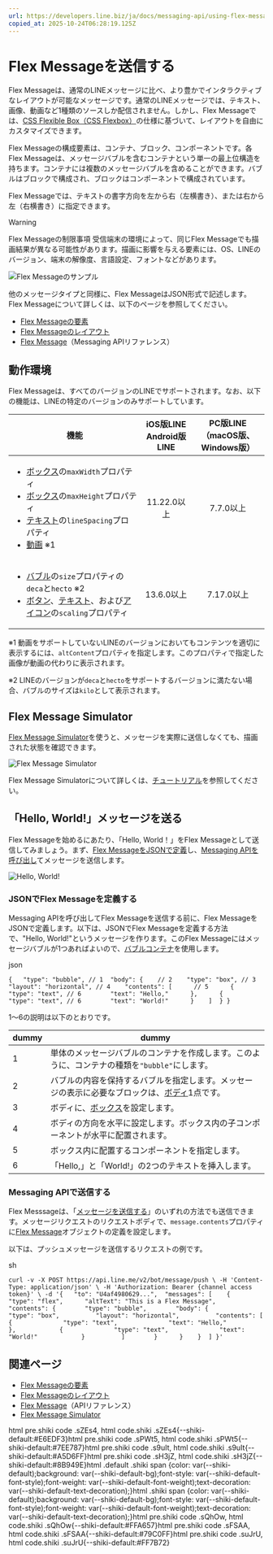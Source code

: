 ```yaml
---
url: https://developers.line.biz/ja/docs/messaging-api/using-flex-messages/
copied_at: 2025-10-24T06:28:19.125Z
---
```

# Flex Messageを送信する

Flex Messageは、通常のLINEメッセージに比べ、より豊かでインタラクティブなレイアウトが可能なメッセージです。通常のLINEメッセージでは、テキスト、画像、動画など1種類のソースしか配信されません。しかし、Flex Messageでは、[CSS Flexible Box（CSS Flexbox）](https://www.w3.org/TR/css-flexbox-1/)の仕様に基づいて、レイアウトを自由にカスタマイズできます。

Flex Messageの構成要素は、コンテナ、ブロック、コンポーネントです。各Flex Messageは、メッセージバブルを含むコンテナという単一の最上位構造を持ちます。コンテナには複数のメッセージバブルを含めることができます。バブルはブロックで構成され、ブロックはコンポーネントで構成されています。

Flex Messageでは、テキストの書字方向を左から右（左横書き）、または右から左（右横書き）に指定できます。

> [!WARNING]
> Flex Messageの制限事項
> 受信端末の環境によって、同じFlex Messageでも描画結果が異なる可能性があります。描画に影響を与える要素には、OS、LINEのバージョン、端末の解像度、言語設定、フォントなどがあります。

![Flex Messageのサンプル](https://developers.line.biz/media/messaging-api/using-flex-messages/bubbleSamples-Update1.png)

他のメッセージタイプと同様に、Flex MessageはJSON形式で記述します。Flex Messageについて詳しくは、以下のページを参照してください。

*   [Flex Messageの要素](https://developers.line.biz/ja/docs/messaging-api/flex-message-elements/)
*   [Flex Messageのレイアウト](https://developers.line.biz/ja/docs/messaging-api/flex-message-layout/)
*   [Flex Message](https://developers.line.biz/ja/reference/messaging-api/#flex-message)（Messaging APIリファレンス）

## 動作環境

Flex Messageは、すべてのバージョンのLINEでサポートされます。なお、以下の機能は、LINEの特定のバージョンのみサポートしています。

| 機能 | iOS版LINE<br/>Android版LINE | PC版LINE<br/>（macOS版、Windows版） |
| --- | :-: | :-: |
| <ul><!--[--><li><!--[--><a href="/ja/reference/messaging-api/#box" class=""><!--[--><!--[-->ボックス<!--]--><!--]--></a>の<code><!--[-->maxWidth<!--]--></code>プロパティ<!--]--></li><li><!--[--><a href="/ja/reference/messaging-api/#box" class=""><!--[--><!--[-->ボックス<!--]--><!--]--></a>の<code><!--[-->maxHeight<!--]--></code>プロパティ<!--]--></li><li><!--[--><a href="/ja/reference/messaging-api/#f-text" class=""><!--[--><!--[-->テキスト<!--]--><!--]--></a>の<code><!--[-->lineSpacing<!--]--></code>プロパティ<!--]--></li><li><!--[--><a href="/ja/reference/messaging-api/#f-video" class=""><!--[--><!--[-->動画<!--]--><!--]--></a> ※1<!--]--></li><!--]--></ul> | 11.22.0以上 | 7.7.0以上 |
| <ul><!--[--><li><!--[--><a href="/ja/reference/messaging-api/#bubble" class=""><!--[--><!--[-->バブル<!--]--><!--]--></a>の<code><!--[-->size<!--]--></code>プロパティの<code><!--[-->deca<!--]--></code>と<code><!--[-->hecto<!--]--></code> ※2<!--]--></li><li><!--[--><a href="/ja/reference/messaging-api/#button" class=""><!--[--><!--[-->ボタン<!--]--><!--]--></a>、<a href="/ja/reference/messaging-api/#f-text" class=""><!--[--><!--[-->テキスト<!--]--><!--]--></a>、および<a href="/ja/reference/messaging-api/#icon" class=""><!--[--><!--[-->アイコン<!--]--><!--]--></a>の<code><!--[-->scaling<!--]--></code>プロパティ<!--]--></li><!--]--></ul> | 13.6.0以上 | 7.17.0以上 |

※1 動画をサポートしていないLINEのバージョンにおいてもコンテンツを適切に表示するには、`altContent`プロパティを指定します。このプロパティで指定した画像が動画の代わりに表示されます。

※2 LINEのバージョンが`deca`と`hecto`をサポートするバージョンに満たない場合、バブルのサイズは`kilo`として表示されます。

## Flex Message Simulator

[Flex Message Simulator](https://developers.line.biz/flex-simulator/)を使うと、メッセージを実際に送信しなくても、描画された状態を確認できます。

![Flex Message Simulator](https://developers.line.biz/media/messaging-api/using-flex-messages/flex-message-simulator-ja.png)

Flex Message Simulatorについて詳しくは、[チュートリアル](https://developers.line.biz/ja/docs/messaging-api/using-flex-message-simulator/)を参照してください。

## 「Hello, World!」メッセージを送る

Flex Messageを始めるにあたり、「Hello, World！」をFlex Messageとして送信してみましょう。まず、[Flex MessageをJSONで定義](#preparing-json-data)し、[Messaging APIを呼び出し](#sending-messages-with-the-messaging-api)てメッセージを送信します。

![Hello, World!](https://developers.line.biz/media/messaging-api/using-flex-messages/helloWorld.png)

### JSONでFlex Messageを定義する

Messaging APIを呼び出してFlex Messageを送信する前に、Flex MessageをJSONで定義します。以下は、JSONでFlex Messageを定義する方法で、"Hello, World!"というメッセージを作ります。このFlex Messageにはメッセージバブルが1つあればよいので、[バブルコンテナ](https://developers.line.biz/ja/docs/messaging-api/flex-message-elements/#bubble)を使用します。

json

`{   "type": "bubble", // 1  "body": {    // 2    "type": "box", // 3    "layout": "horizontal", // 4    "contents": [      // 5      {        "type": "text", // 6        "text": "Hello,"      },      {        "type": "text", // 6        "text": "World!"      }    ]  } }`

1～6の説明は以下のとおりです。

| dummy | dummy |
| --- | --- |
| 1 | 単体のメッセージバブルのコンテナを作成します。このように、コンテナの種類を`"bubble"`にします。 |
| 2 | バブルの内容を保持するバブルを指定します。メッセージの表示に必要なブロックは、[ボディ](https://developers.line.biz/ja/docs/messaging-api/flex-message-elements/#block)1点です。 |
| 3 | ボディに、[ボックス](https://developers.line.biz/ja/docs/messaging-api/flex-message-elements/#box)を設定します。 |
| 4 | ボディの方向を水平に設定します。ボックス内の子コンポーネントが水平に配置されます。 |
| 5 | ボックス内に配置するコンポーネントを指定します。 |
| 6 | 「Hello,」と「World!」の2つのテキストを挿入します。 |

### Messaging APIで送信する

Flex Messsageは、「[メッセージを送信する](https://developers.line.biz/ja/docs/messaging-api/sending-messages/)」のいずれの方法でも送信できます。メッセージリクエストのリクエストボディで、`message.contents`プロパティに[Flex Message](https://developers.line.biz/ja/reference/messaging-api/#flex-message)オブジェクトの定義を設定します。

以下は、プッシュメッセージを送信するリクエストの例です。

sh

`curl -v -X POST https://api.line.me/v2/bot/message/push \ -H 'Content-Type: application/json' \ -H 'Authorization: Bearer {channel access token}' \ -d '{   "to": "U4af4980629...",  "messages": [    {      "type": "flex",      "altText": "This is a Flex Message",      "contents": {        "type": "bubble",        "body": {          "type": "box",          "layout": "horizontal",          "contents": [            {              "type": "text",              "text": "Hello,"            },            {              "type": "text",              "text": "World!"            }          ]        }      }    }  ] }'`

## 関連ページ

*   [Flex Messageの要素](https://developers.line.biz/ja/docs/messaging-api/flex-message-elements/)
*   [Flex Messageのレイアウト](https://developers.line.biz/ja/docs/messaging-api/flex-message-layout/)
*   [Flex Message](https://developers.line.biz/ja/reference/messaging-api/#flex-message)（APIリファレンス）
*   [Flex Message Simulator](https://developers.line.biz/flex-simulator/)

html pre.shiki code .sZEs4, html code.shiki .sZEs4{--shiki-default:#E6EDF3}html pre.shiki code .sPWt5, html code.shiki .sPWt5{--shiki-default:#7EE787}html pre.shiki code .s9uIt, html code.shiki .s9uIt{--shiki-default:#A5D6FF}html pre.shiki code .sH3jZ, html code.shiki .sH3jZ{--shiki-default:#8B949E}html .default .shiki span {color: var(--shiki-default);background: var(--shiki-default-bg);font-style: var(--shiki-default-font-style);font-weight: var(--shiki-default-font-weight);text-decoration: var(--shiki-default-text-decoration);}html .shiki span {color: var(--shiki-default);background: var(--shiki-default-bg);font-style: var(--shiki-default-font-style);font-weight: var(--shiki-default-font-weight);text-decoration: var(--shiki-default-text-decoration);}html pre.shiki code .sQhOw, html code.shiki .sQhOw{--shiki-default:#FFA657}html pre.shiki code .sFSAA, html code.shiki .sFSAA{--shiki-default:#79C0FF}html pre.shiki code .suJrU, html code.shiki .suJrU{--shiki-default:#FF7B72}